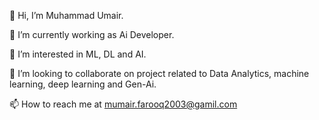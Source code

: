 👋 Hi, I’m Muhammad Umair.

🌱 I’m currently working as Ai Developer.

👀 I’m interested in ML, DL and AI.

💞️ I’m looking to collaborate on project related to Data Analytics, machine learning, deep learning and Gen-Ai.

📫 How to reach me at mumair.farooq2003@gamil.com

<!---
UmairAiHub/UmairAiHub is a ✨ special ✨ repository because its `README.md` (this file) appears on your GitHub profile.
You can click the Preview link to take a look at your changes.
--->

